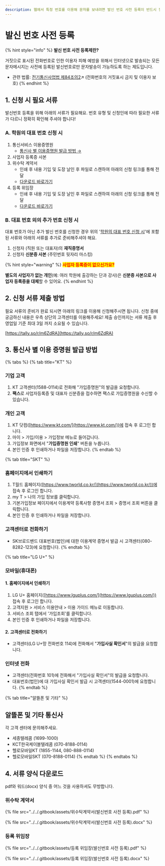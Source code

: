 ```yaml
---
description: 웹에서 특정 번호를 이용해 문자를 보내려면 발신 번호 사전 등록이 반드시 필요합니다.
---
```


# 발신 번호 사전 등록

{% hint style="info" %}
**발신 번호 사전 등록제란?**

거짓으로 표시된 전화번호로 인한 이용자 피해 예방을 위해서 인터넷으로 발송되는 모든 문자메시지는 사전에 등록된 발신번호로만 문자발송이 가능하도록 하는 제도입니다.

* 관련 법률:  [전기통신사업법 제84조의2](https://glaw.scourt.go.kr/wsjo/lawod/sjo192.do?contId=2196130\&jomunNo=84\&jomunGajiNo=2)↗ (전화번호의 거짓표시 금지 및 이용자 보호)
{% endhint %}

## 1. 신청 시 필요 서류

발신번호 등록을 위해 아래의 서류가 필요해요. 번호 유형 및 신청인에 따라 필요한 서류가 다르니 정확히 확인해 주셔야 합니다!

### A. 학원의 대표 번호 신청 시

1. 통신서비스 이용증명원&#x20;
   * [통신사 별 이용증명원 발급 방법 →](pre-registration.md#undefined-2)
2. 사업자 등록증 사본
3. 위수탁 계약서&#x20;
   * 인쇄 후 내용 기입 및 도장 날인 후 파일로 스캔하여 아래의 신청 링크를 통해 전달
   * [다운로드 바로가기](pre-registration.md#4.)
4. 등록 위임장&#x20;
   * 인쇄 후 내용 기입 및 도장 날인 후 파일로 스캔하여 아래의 신청 링크를 통해 전달
   * [다운로드 바로가기](pre-registration.md#4.)

### B. 대표 번호 외의 추가 번호 신청 시

대표 번호가 아닌 추가 발신 번호를 신청한 경우 위의 '[학원의 대표 번호 신청 시](pre-registration.md#undefined)'에 포함된 서류와 아래의 서류를 추가로 준비해주셔야 해요.

1. 신청자 (직원 또는 대표자)의 **재직증명서**
2. 신청자 **신분증 사본** (주민번호 뒷자리 마스킹)

{% hint style="warning" %}
<mark style="color:red;">**사업자 등록증이 없으신가요?**</mark>

**별도의 사업자가 없는 개인**(예: 여러 학원에 출강하는 단과 강사)은 **신분증 사본으로 사업자 등록증을 대체**할 수 있어요.
{% endhint %}

## 2. 신청 서류 제출 방법

필요 서류의 준비가 완료 되시면 아래의 링크를 이용해 신청해주시면 됩니다. 신청 중에 궁금하신 내용은 우측 상단의 고객센터를 이용해주세요! 제출 승인까지는 서류 제출 후 영업일 기준 최대 3일 까지 소요될 수 있습니다.

[https://tally.so/r/m6ZdRA](https://tally.so/r/m6ZdRA)

## 3. 통신사 별 이용 증명원 발급 방법

{% tabs %}
{% tab title="KT" %}
### 기업 고객

1. KT 고객센터(1588-0114)로 전화해 "가입증명원"의 발급을 요청합니다.
2. **팩스**로 사업자등록증 및 대표자 신분증을 접수하면 팩스로 가입증명원을 수신할 수 있습니다.

### 개인 고객

1. KT 닷컴([https://www.kt.com/](https://www.kt.com/))에 접속 후 로그인 합니다.
2. 마이 > 가입/이용 > 가입정보 메뉴로 들어갑니다.
3. 가입정보 화면에서 "**가입증명원 인쇄**" 버튼을 누릅니다.
4. 본인 인증 후 인쇄하거나 파일을 저장합니다.
{% endtab %}

{% tab title="SKT" %}
### 홈페이지에서 인쇄하기&#x20;

1. T월드 홈페이지([https://www.tworld.co.kr/](https://www.tworld.co.kr/))에 접속 후 로그인 합니다.
2. my T > 나의 가입 정보를 클릭합니다.
3. 기본가입정보 페이지에서 이용계약 등록사항 증명서 조회 > 증명서 조회 버튼을 클릭합니다.&#x20;
4. 본인 인증 후 인쇄하거나 파일을 저장합니다.

### 고객센터로 전화하기

* SK브로드밴드 대표번호(법인)에 대한 이용계약 증명서 발급 시 고객센터(080-8282-123)에 요청합니다.
{% endtab %}

{% tab title="LG U+" %}
### 모바일(휴대폰)

#### 1. 홈페이지에서 인쇄하기&#x20;

1. LG U+ 홈페이지([https://www.lguplus.com/](https://www.lguplus.com/)) 접속 후 로그인 합니다.&#x20;
2. 고객지원 > 서비스 이용안내 > 이용 가이드 메뉴로 이동합니다.&#x20;
3. 서비스 조회 탭에서 '가입조회'를 클릭합니다.
4. 본인 인증 후 인쇄하거나 파일을 저장합니다.

#### 2. 고객센터로 전화하기

* 고객센터(LG U+망 전화번호 114)에 전화해서 "**가입사실 확인서**"의 발급을 요청합니다.

### 인터넷 전화&#x20;

* 고객센터(전화번호 101)에 전화해서 "가입사실 확인서"의 발급을 요청합니다.
* 대표번호(법인)에 대 가입사실 확인서 발급 시 고객센터(1544-0001)에 요청합니다.
{% endtab %}

{% tab title="알뜰폰 및 기타" %}
## 알뜰폰 및 기타 통신사

각 고객 센터에 문의해주세요.

* 세종텔레콤 (1699-1000)
* KCT한국케이블텔레콤 (070-8188-0114)
* 헬로모바일KT (1855-1144, 080-888-0114)
* 헬로모바일SKT (070-8188-0114)
{% endtab %}
{% endtabs %}

## 4. 서류 양식 다운로드

pdf와 워드(docx) 양식 중 어느 것을 사용하셔도 무방합니다.

### 위수탁 계약서

{% file src="../../.gitbook/assets/위수탁계약서(발신번호 사전 등록).pdf" %}

{% file src="../../.gitbook/assets/위수탁계약서(발신번호 사전 등록).docx" %}

### 등록 위임장

{% file src="../../.gitbook/assets/등록 위임장(발신번호 사전 등록).pdf" %}

{% file src="../../.gitbook/assets/등록 위임장(발신번호 사전 등록).docx" %}
